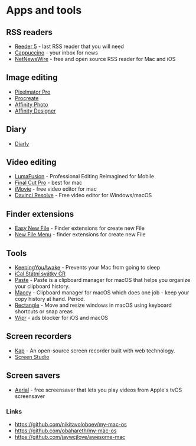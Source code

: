 # Apps and tools


## RSS readers

- [Reeder 5](https://reederapp.com/) - last RSS reader that you will need
- [Cappuccino](https://cappuccinoapp.com/) - your inbox for news
- [NetNewsWire](https://netnewswire.com/) - free and open source RSS reader for Mac and iOS 

## Image editing

* [Pixelmator Pro](https://www.pixelmator.com/pro/)
* [Procreate](https://procreate.art/)
* [Affinity Photo](https://affinity.serif.com/en-gb/photo/)
* [Affinity Designer](https://affinity.serif.com/en-gb/designer/)

## Diary

* [Diarly](https://diarly.app/)

## Video editing

* [LumaFusion](https://luma-touch.com/) - Professional Editing Reimagined for Mobile
* [Final Cut Pro](https://www.apple.com/final-cut-pro/) - best for mac
* [iMovie](https://www.apple.com/imovie/) - free video editor for mac
* [Davinci Resolve](https://www.blackmagicdesign.com/products/davinciresolve/) - Free video editor for Windows/macOS

## Finder extensions

* [Easy New File](https://itunes.apple.com/us/app/easy-new-file/id1162194131?ls=1&mt=12) - Finder extensions for create new File
* [New File Menu](https://itunes.apple.com/us/app/new-file-menu/id1064959555) - finder extensions for create new File

## Tools

* [KeepingYouAwake](https://keepingyouawake.app/) -  Prevents your Mac from going to sleep
* [iCal Státní svátky ČR](webcal://www.google.com/calendar/ical/czech__cs%40holiday.calendar.google.com/public/basic.ics)
* [Paste](https://pasteapp.me/) - Paste is a clipboard manager for macOS that helps you organize your clipboard history.
* [Maccy](https://maccy.app/) - Clipboard manager for macOS which does one job - keep your copy history at hand. Period.
* [Rectangle](https://rectangleapp.com/) - Move and resize windows in macOS using keyboard shortcuts or snap areas
* [Wipr](https://giorgiocalderolla.com/wipr.html) - ads blocker for iOS and macOS

## Screen recorders

* [Kap](https://getkap.co/) - An open-source screen recorder built with web technology.
* [Screen Studio](https://www.screen.studio/)

## Screen savers
* [Aerial](https://aerialscreensaver.github.io) - free screensaver that lets you play videos from Apple's tvOS screensaver
### Links

* https://github.com/nikitavoloboev/my-mac-os
* https://github.com/obahareth/my-mac-os
* https://github.com/jaywcjlove/awesome-mac

